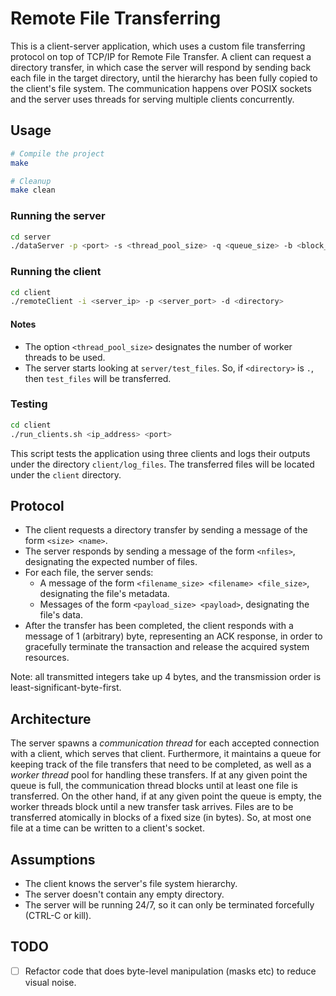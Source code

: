 # Remote File Transferring

This is a client-server application, which uses a custom file transferring protocol on top of TCP/IP for Remote File Transfer.
A client can request a directory transfer, in which case the server will respond by sending back each file in the target directory,
until the hierarchy has been fully copied to the client's file system. The communication happens over POSIX sockets and the server
uses threads for serving multiple clients concurrently.

## Usage

```bash
# Compile the project
make

# Cleanup
make clean
```

### Running the server

```bash
cd server
./dataServer -p <port> -s <thread_pool_size> -q <queue_size> -b <block_size>
```

### Running the client

```bash
cd client
./remoteClient -i <server_ip> -p <server_port> -d <directory>
```

#### Notes

- The option `<thread_pool_size>` designates the number of worker threads to be used.
- The server starts looking at `server/test_files`. So, if `<directory>` is `.`, then `test_files` will be transferred.

### Testing

```bash
cd client
./run_clients.sh <ip_address> <port>
```

This script tests the application using three clients and logs their outputs under the directory `client/log_files`.
The transferred files will be located under the `client` directory.

## Protocol

- The client requests a directory transfer by sending a message of the form `<size> <name>`.
- The server responds by sending a message of the form `<nfiles>`, designating the expected number of files.
- For each file, the server sends:
  - A message of the form `<filename_size> <filename> <file_size>`, designating the file's metadata.
  - Messages of the form `<payload_size> <payload>`, designating the file's data.
- After the transfer has been completed, the client responds with a message of 1 (arbitrary) byte, representing
  an ACK response, in order to gracefully terminate the transaction and release the acquired system resources.

Note: all transmitted integers take up 4 bytes, and the transmission order is least-significant-byte-first.

## Architecture

The server spawns a _communication thread_ for each accepted connection with a client, which serves that client. Furthermore, it maintains
a queue for keeping track of the file transfers that need to be completed, as well as a _worker thread_ pool for handling these transfers.
If at any given point the queue is full, the communication thread blocks until at least one file is transferred. On the other hand, if
at any given point the queue is empty, the worker threads block until a new transfer task arrives. Files are to be transferred atomically
in blocks of a fixed size (in bytes). So, at most one file at a time can be written to a client's socket.

## Assumptions

- The client knows the server's file system hierarchy.
- The server doesn't contain any empty directory.
- The server will be running 24/7, so it can only be terminated forcefully (CTRL-C or kill).

## TODO

- [ ] Refactor code that does byte-level manipulation (masks etc) to reduce visual noise.
